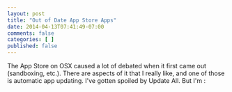 ```yaml
---
layout: post
title: "Out of Date App Store Apps"
date: 2014-04-13T07:41:49-07:00
comments: false
categories: [ ]
published: false
---
```


The App Store on OSX caused a lot of debated when it first came out (sandboxing, etc.). There
are aspects of it that I really like, and one of those is automatic app updating. I've gotten
spoiled by Update All. But I'm :
